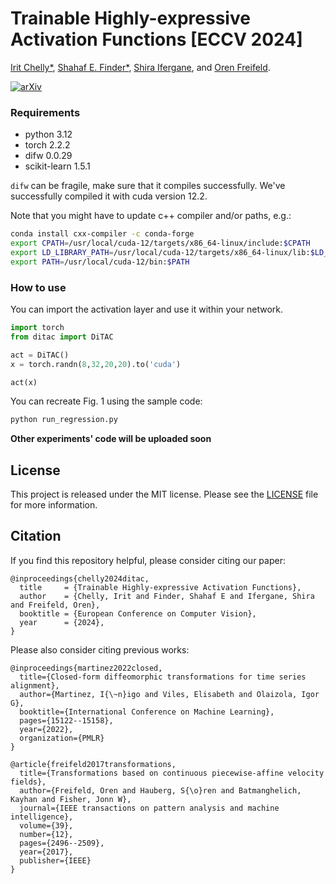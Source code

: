 # Trainable Highly-expressive Activation Functions [ECCV 2024]

[Irit Chelly*](https://irita42.wixsite.com/mysite), [Shahaf E. Finder*](https://shahaffind.github.io/), [Shira Ifergane](https://www.linkedin.com/in/shira-ifergane/), and [Oren Freifeld](https://www.cs.bgu.ac.il/~orenfr/).

[![arXiv](https://img.shields.io/badge/arXiv-2407.07564-b31b1b.svg?style=flat)](https://arxiv.org/abs/2407.07564)

### Requirements
- python 3.12
- torch 2.2.2 
- difw 0.0.29
- scikit-learn 1.5.1

`difw` can be fragile, make sure that it compiles successfully. We've successfully compiled it with cuda version 12.2. 

Note that you might have to update c++ compiler and/or paths, e.g.:
```sh
conda install cxx-compiler -c conda-forge
export CPATH=/usr/local/cuda-12/targets/x86_64-linux/include:$CPATH
export LD_LIBRARY_PATH=/usr/local/cuda-12/targets/x86_64-linux/lib:$LD_LIBRARY_PATH
export PATH=/usr/local/cuda-12/bin:$PATH
```

### How to use
You can import the activation layer and use it within your network.
```python
import torch
from ditac import DiTAC

act = DiTAC()
x = torch.randn(8,32,20,20).to('cuda')

act(x)
```

You can recreate Fig. 1 using the sample code:
```sh
python run_regression.py
```

**Other experiments' code will be uploaded soon**

## License
This project is released under the MIT license. Please see the [LICENSE](LICENSE) file for more information.


## Citation
If you find this repository helpful, please consider citing our paper:
```
@inproceedings{chelly2024ditac,
  title     = {Trainable Highly-expressive Activation Functions},
  author    = {Chelly, Irit and Finder, Shahaf E and Ifergane, Shira and Freifeld, Oren},
  booktitle = {European Conference on Computer Vision},
  year      = {2024},
}
```
Please also consider citing previous works:
```
@inproceedings{martinez2022closed,
  title={Closed-form diffeomorphic transformations for time series alignment},
  author={Martinez, I{\~n}igo and Viles, Elisabeth and Olaizola, Igor G},
  booktitle={International Conference on Machine Learning},
  pages={15122--15158},
  year={2022},
  organization={PMLR}
}

@article{freifeld2017transformations,
  title={Transformations based on continuous piecewise-affine velocity fields},
  author={Freifeld, Oren and Hauberg, S{\o}ren and Batmanghelich, Kayhan and Fisher, Jonn W},
  journal={IEEE transactions on pattern analysis and machine intelligence},
  volume={39},
  number={12},
  pages={2496--2509},
  year={2017},
  publisher={IEEE}
}
```
